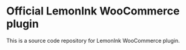 # Official LemonInk WooCommerce plugin

This is a source code repository for LemonInk WooCommerce plugin.
